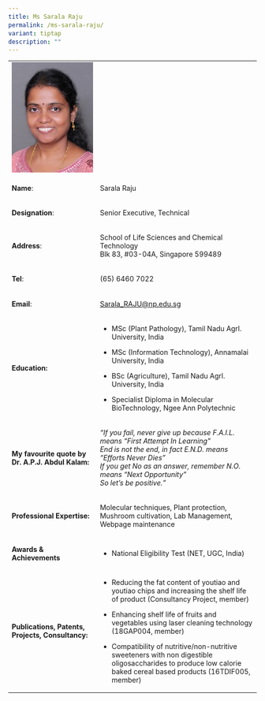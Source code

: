 ```yaml
---
title: Ms Sarala Raju
permalink: /ms-sarala-raju/
variant: tiptap
description: ""
---
```

<table style="minWidth: 50px">
<colgroup>
<col>
<col>
</colgroup>
<tbody>
<tr>
<td rowspan="1" colspan="1">
<div class="isomer-image-wrapper">
<img style="width: 100%" height="auto" width="100%" alt="Sarala Raju" src="/images/LSCT/Sarala_Raju.jpg">
</div>
</td>
<td rowspan="1" colspan="1">
<p></p>
</td>
</tr>
<tr>
<td rowspan="1" colspan="1">
<p><strong>Name</strong>:&nbsp;&nbsp;&nbsp;&nbsp;&nbsp;&nbsp;&nbsp;&nbsp;&nbsp;&nbsp;&nbsp;&nbsp;&nbsp;&nbsp;&nbsp;&nbsp;&nbsp;&nbsp;&nbsp;&nbsp;&nbsp;&nbsp;&nbsp;&nbsp;&nbsp;</p>
</td>
<td rowspan="1" colspan="1">
<p>Sarala Raju</p>
</td>
</tr>
<tr>
<td rowspan="1" colspan="1">
<p>​<strong>Designation</strong>:</p>
</td>
<td rowspan="1" colspan="1">
<p>Senior Executive, Technical​​</p>
</td>
</tr>
<tr>
<td rowspan="1" colspan="1">
<p><strong>Address</strong>: ​</p>
</td>
<td rowspan="1" colspan="1">
<p>School of Life Sciences and Chemical Technology
<br>Blk 83, #03-04A, Singapore 599489​</p>
</td>
</tr>
<tr>
<td rowspan="1" colspan="1">
<p><strong>Tel</strong>: &nbsp;&nbsp;&nbsp; ​</p>
</td>
<td rowspan="1" colspan="1">
<p>(65) 6460 7022</p>
</td>
</tr>
<tr>
<td rowspan="1" colspan="1">
<p><strong>Email</strong>: ​</p>
</td>
<td rowspan="1" colspan="1">
<p><a href="mailto:Sarala_RAJU@np.edu.sg" rel="noopener noreferrer nofollow" target="_blank">Sarala_RAJU@np.edu.sg</a>
</p>
</td>
</tr>
<tr>
<td rowspan="1" colspan="1">
<p><strong>Education:</strong>
</p>
</td>
<td rowspan="1" colspan="1">
<ul data-tight="true" class="tight">
<li>
<p>MSc (Plant Pathology), Tamil Nadu Agrl. University, India</p>
</li>
<li>
<p>MSc (Information Technology), Annamalai University, India​</p>
</li>
<li>
<p>BSc (Agriculture), Tamil Nadu Agrl. University, India</p>
</li>
<li>
<p>Specialist Diploma in Molecular BioTechnology, Ngee Ann Polytechnic​</p>
</li>
</ul>
</td>
</tr>
<tr>
<td rowspan="1" colspan="1">
<p><strong>My favourite quote by Dr. A.P.J. Abdul Kalam:</strong>
</p>
</td>
<td rowspan="1" colspan="1">
<p><em>“If you fail, never give up because F.A.I.L. means “First Attempt In Learning"</em>
<br><em>End is not the end, in fact E.N.D. means “Efforts Never Dies”</em>
<br><em>If you get No as an answer, remember N.O. means “Next Opportunity”</em>
<br><em>So let’s be positive.”</em>&nbsp;&nbsp;</p>
</td>
</tr>
<tr>
<td rowspan="1" colspan="1">
<p><strong>Professional Expertise:</strong>
</p>
</td>
<td rowspan="1" colspan="1">
<p>Molecular techniques, Plant protection, Mushroom cultivation, Lab Management,
Webpage maintenance</p>
</td>
</tr>
<tr>
<td rowspan="1" colspan="1">
<p><strong>Awards &amp; Achievements</strong>
</p>
</td>
<td rowspan="1" colspan="1">
<ul data-tight="true" class="tight">
<li>
<p>National Eligibility Test (NET, UGC, India)</p>
</li>
</ul>
</td>
</tr>
<tr>
<td rowspan="1" colspan="1">
<p><strong>Publications, Patents, Projects, Consultancy​:</strong>
</p>
</td>
<td rowspan="1" colspan="1">
<ul data-tight="true" class="tight">
<li>
<p>​Reducing the fat content of youtiao and youtiao chips and increasing
the shelf life of product​ (Consultancy Project, member)</p>
</li>
<li>
<p>Enhancing shelf life of fruits and vegetables using laser cleaning technology
(18GAP004, member)</p>
</li>
<li>
<p>Compatibility of nutritive/non-nutritive sweeteners with non digestible
oligosaccharides to produce low calorie baked cereal based products (16TDIF005,
member)</p>
</li>
</ul>
</td>
</tr>
</tbody>
</table>
<p></p>